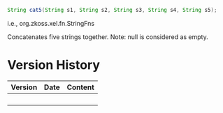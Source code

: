 ``` java
String cat5(String s1, String s2, String s3, String s4, String s5);
```

  
i.e.,
<javadoc method="cat5(java.lang.String, java.lang.String, java.lang.String, java.lang.String, java.lang.String)">org.zkoss.xel.fn.StringFns</javadoc>

Concatenates five strings together. Note: null is considered as empty.

# Version History

| Version | Date | Content |
|---------|------|---------|
|         |      |         |
